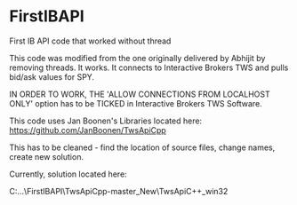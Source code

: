 # FirstIBAPI
First IB API code that worked without thread

This code was modified from the one originally delivered by Abhijit by removing threads. It works. It connects to Interactive Brokers TWS and pulls bid/ask values for SPY.

IN ORDER TO WORK, THE 'ALLOW CONNECTIONS FROM LOCALHOST ONLY' option has to be TICKED in Interactive Brokers TWS Software. 

This code uses Jan Boonen's Libraries located here: https://github.com/JanBoonen/TwsApiCpp

This has to be cleaned - find the location of source files, change names, create new solution.

Currently, solution located here:

C:\...\FirstIBAPI\TwsApiCpp-master_New\TwsApiC++\_win32


